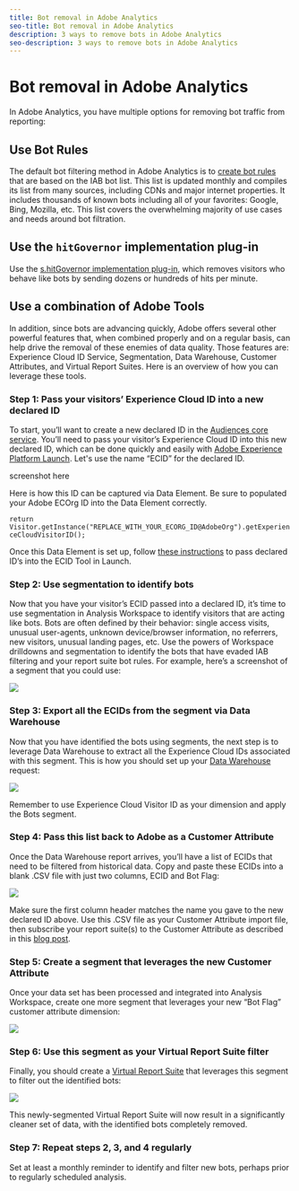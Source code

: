 ```yaml
---
title: Bot removal in Adobe Analytics
seo-title: Bot removal in Adobe Analytics
description: 3 ways to remove bots in Adobe Analytics
seo-description: 3 ways to remove bots in Adobe Analytics
---
```


# Bot removal in Adobe Analytics

In Adobe Analytics, you have multiple options for removing bot traffic from reporting:

## Use Bot Rules

The default bot filtering method in Adobe Analytics is to [create bot rules](/help/admin/admin/bot-removal/bot-rules.md) that are based on the IAB bot list. This list is updated monthly and compiles its list from many sources, including CDNs and major internet properties. It includes thousands of known bots including all of your favorites: Google, Bing, Mozilla, etc. This list covers the overwhelming majority of use cases and needs around bot filtration.

## Use the `hitGovernor` implementation plug-in

Use the [s.hitGovernor implementation plug-in](https://docs.adobe.com/content/help/en/analytics/implementation/javascript-implementation/plugins/hitgovernor.html), which removes visitors who behave like bots by sending dozens or hundreds of hits per minute.

## Use a combination of Adobe Tools

In addition, since bots are advancing quickly, Adobe offers several other powerful features that, when combined properly and on a regular basis, can help drive the removal of these enemies of data quality. Those features are: Experience Cloud ID Service, Segmentation, Data Warehouse, Customer Attributes, and Virtual Report Suites. Here is an overview of how you can leverage these tools.

### Step 1: Pass your visitors’ Experience Cloud ID into a new declared ID

To start, you’ll want to create a new declared ID in the [Audiences core service](https://docs.adobe.com/content/help/en/core-services/interface/audiences/audience-library.html). You’ll need to pass your visitor’s Experience Cloud ID into this new declared ID, which can be done quickly and easily with [Adobe Experience Platform Launch](https://docs.adobe.com/content/help/en/launch/using/implement/solutions/idservice-save.html). Let's use the name “ECID” for the declared ID.

screenshot here

Here is how this ID can be captured via Data Element. Be sure to populated your Adobe ECOrg ID into the Data Element correctly.

```return Visitor.getInstance("REPLACE_WITH_YOUR_ECORG_ID@AdobeOrg").getExperienceCloudVisitorID();```

Once this Data Element is set up, follow [these instructions](https://docs.adobe.com/content/help/en/launch/using/implement/solutions/idservice-save.html) to pass declared ID’s into the ECID Tool in Launch.

### Step 2: Use segmentation to identify bots

Now that you have your visitor’s ECID passed into a declared ID, it’s time to use segmentation in Analysis Workspace to identify visitors that are acting like bots. Bots are often defined by their behavior: single access visits, unusual user-agents, unknown device/browser information, no referrers, new visitors, unusual landing pages, etc. Use the powers of Workspace drilldowns and segmentation to identify the bots that have evaded IAB filtering and your report suite bot rules. For example, here’s a screenshot of a segment that you could use:

![](assets/bot-filter-seg1.png)

### Step 3: Export all the ECIDs from the segment via Data Warehouse

Now that you have identified the bots using segments, the next step is to leverage Data Warehouse to extract all the Experience Cloud IDs associated with this segment. This is how you should set up your [Data Warehouse](https://docs.adobe.com/content/help/en/analytics/export/data-warehouse/data-warehouse.html) request:

![](assets/bot-dwh-3.png)

Remember to use Experience Cloud Visitor ID as your dimension and apply the Bots segment.

### Step 4: Pass this list back to Adobe as a Customer Attribute

Once the Data Warehouse report arrives, you’ll have a list of ECIDs that need to be filtered from historical data. Copy and paste these ECIDs into a blank .CSV file with just two columns, ECID and Bot Flag:

![](assets/bot-csv-4.png)

Make sure the first column header matches the name you gave to the new declared ID above. Use this .CSV file as your Customer Attribute import file, then subscribe your report suite(s) to the Customer Attribute as described in this [blog post](https://theblog.adobe.com/link-digital-behavior-customers).

### Step 5: Create a segment that leverages the new Customer Attribute

Once your data set has been processed and integrated into Analysis Workspace, create one more segment that leverages your new “Bot Flag” customer attribute dimension:

![](assets/bot-filter-seg2.png)

### Step 6: Use this segment as your Virtual Report Suite filter

Finally, you should create a [Virtual Report Suite](/help/components/vrs/vrs-about.md) that leverages this segment to filter out the identified bots:

![](assets/bot-vrs.png)

This newly-segmented Virtual Report Suite will now result in a significantly cleaner set of data, with the identified bots completely removed.

### Step 7: Repeat steps 2, 3, and 4 regularly

Set at least a monthly reminder to identify and filter new bots, perhaps prior to regularly scheduled analysis.

